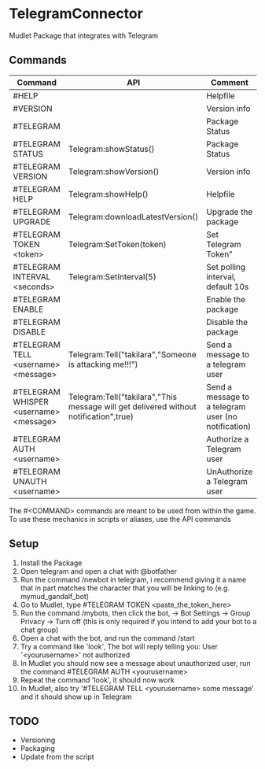 # TelegramConnector
Mudlet Package that integrates with Telegram

## Commands

| Command                                    | API | Comment      |
| -------                                    | --- | --------     |
| \#HELP                                     |     | Helpfile     |
| \#VERSION                                  |     | Version info |
| \#TELEGRAM                                 |     | Package Status |
| \#TELEGRAM STATUS                          | Telegram:showStatus()  | Package Status |
| \#TELEGRAM VERSION                         | Telegram:showVersion() | Version info |
| \#TELEGRAM HELP                            | Telegram:showHelp() | Helpfile     |
| \#TELEGRAM UPGRADE                         | Telegram:downloadLatestVersion() | Upgrade the package        |
| \#TELEGRAM TOKEN &lt;token&gt;                   | Telegram:SetToken(token)  | Set Telegram Token"             |
| \#TELEGRAM INTERVAL &lt;seconds&gt;              | Telegram:SetInterval(5)   | Set polling interval, default 10s             |
| \#TELEGRAM ENABLE                          |  | Enable the package   |
| \#TELEGRAM DISABLE                         |  | Disable the package    |
| \#TELEGRAM TELL &lt;username&gt; &lt;message&gt;       | Telegram:Tell("takilara","Someone is attacking me!!!") | Send a message to a telegram user    |
| \#TELEGRAM WHISPER &lt;username&gt; &lt;message&gt;    | Telegram:Tell("takilara","This message will get delivered without notification",true) | Send a message to a telegram user (no notification)    |
| \#TELEGRAM AUTH &lt;username&gt;                 |  | Authorize a Telegram user    |
| \#TELEGRAM UNAUTH &lt;username&gt;               |  | UnAuthorize a Telegram user    |

The #&lt;COMMAND&gt; commands are meant to be used from within the game. To use these mechanics in scripts or aliases, use the API commands

## Setup

1. Install the Package
1. Open telegram and open a chat with @botfather
1. Run the command /newbot in telegram, i recommend giving it a name that in part matches the character that you will be linking to (e.g. mymud_gandalf_bot)
1. Go to Mudlet, type #TELEGRAM TOKEN &lt;paste_the_token_here&gt;
1. Run the command /mybots, then click the bot, -> Bot Settings ->  Group Privacy -> Turn off
 (this is only required if you intend to add your bot to a chat group)
1. Open a chat with the bot, and run the command /start
1. Try a command like 'look', The bot will reply telling you: User '&lt;yourusername&gt;' not authorized
1. In Mudlet you should now see a message about unauthorized user, run the command #TELEGRAM AUTH &lt;yourusername&gt; 
1. Repeat the command 'look', it should now work
1. In Mudlet, also try '#TELEGRAM TELL &lt;yourusername&gt; some message' and it should show up in Telegram

## TODO
* Versioning
* Packaging
* Update from the script


